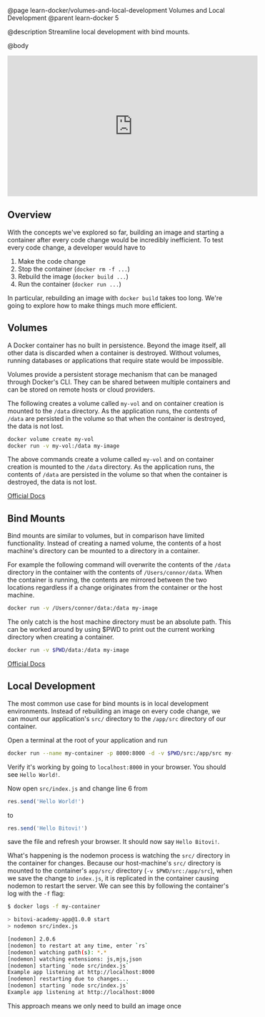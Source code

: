 @page learn-docker/volumes-and-local-development Volumes and Local Development
@parent learn-docker 5

@description Streamline local development with bind mounts.

@body

<iframe width="560" height="315" src="https://www.youtube.com/embed/8sGPAiFu66s" frameborder="0" allow="accelerometer; autoplay; encrypted-media; gyroscope; picture-in-picture" allowfullscreen></iframe>

## Overview
With the concepts we've explored so far, building an image and starting a container after every  code change would be incredibly inefficient. To test every code change, a developer would have to
1. Make the code change
2. Stop the container (`docker rm -f ...`)
3. Rebuild the image (`docker build ...`)
4. Run the container (`docker run ...`)

In particular, rebuilding an image with `docker build` takes too long. We're going to explore how to make things much more efficient.

## Volumes
A Docker container has no built in persistence. Beyond the image itself, all other data is discarded when a container is destroyed. Without volumes, running databases or applications that require state would be impossible.

Volumes provide a persistent storage mechanism that can be managed through Docker's CLI. They can be shared between multiple containers and can be stored on remote hosts or cloud providers.

The following creates a volume called `my-vol` and on container creation is mounted to the `/data` directory. As the application runs, the contents of `/data` are persisted in the volume so that when the container is destroyed, the data is not lost.
```bash
docker volume create my-vol
docker run -v my-vol:/data my-image
```
The above commands create a volume called `my-vol` and on container creation is mounted to the `/data` directory. As the application runs, the contents of `/data` are persisted in the volume so that when the container is destroyed, the data is not lost.

[Official Docs](https://docs.docker.com/storage/volumes/)

## Bind Mounts
Bind mounts are similar to volumes, but in comparison have limited functionality. Instead of creating a named volume, the contents of a host machine's directory can be mounted to a directory in a container.

For example the following command will overwrite the contents of the `/data` directory in the container with the contents of `/Users/connor/data`. When the container is running, the contents are mirrored between the two locations regardless if a change originates from the container or the host machine. 
```bash
docker run -v /Users/connor/data:/data my-image
```
The only catch is the host machine directory must be an absolute path. This can be worked around by using $PWD to print out the current working directory when creating a container.
```bash
docker run -v $PWD/data:/data my-image
```

[Official Docs](https://docs.docker.com/storage/bind-mounts/)

## Local Development
The most common use case for bind mounts is in local development environments. Instead of rebuilding an image on every code change, we can mount our application's `src/` directory to the `/app/src` directory of our container.

Open a terminal at the root of your application and run
```bash
docker run --name my-container -p 8000:8000 -d -v $PWD/src:/app/src my-node-app:latest
```
Verify it's working by going to `localhost:8000` in your browser. You should see `Hello World!`.

Now open `src/index.js` and change line 6 from
```js
res.send('Hello World!')
```
to
```js
res.send('Hello Bitovi!')
```
save the file and refresh your browser. It should now say `Hello Bitovi!`. 

What's happening is the nodemon process is watching the `src/` directory in the container for changes. Because our host-machine's `src/` directory is mounted to the container's `app/src/` directory (`-v $PWD/src:/app/src`), when we save the change to `index.js`, it is replicated in the container causing nodemon to restart the server. We can see this by following the container's log with the `-f` flag:
```bash
$ docker logs -f my-container

> bitovi-academy-app@1.0.0 start
> nodemon src/index.js

[nodemon] 2.0.6
[nodemon] to restart at any time, enter `rs`
[nodemon] watching path(s): *.*
[nodemon] watching extensions: js,mjs,json
[nodemon] starting `node src/index.js`
Example app listening at http://localhost:8000
[nodemon] restarting due to changes...
[nodemon] starting `node src/index.js`
Example app listening at http://localhost:8000
```
This approach means we only need to build an image once